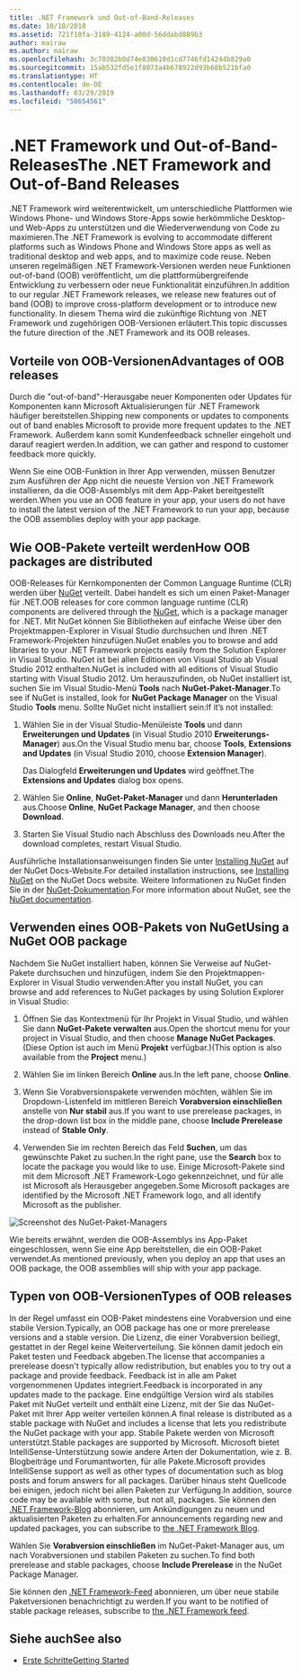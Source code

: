 ```yaml
---
title: .NET Framework und Out-of-Band-Releases
ms.date: 10/10/2018
ms.assetid: 721f10fa-3189-4124-a00d-56ddabd889b3
author: mairaw
ms.author: mairaw
ms.openlocfilehash: 3c70382b0d74e830610d1cd7746fd14244b829a0
ms.sourcegitcommit: 15ab532fd5e1f8073a4b678922d93b68b521bfa0
ms.translationtype: HT
ms.contentlocale: de-DE
ms.lasthandoff: 03/29/2019
ms.locfileid: "58654561"
---
```

# <a name="the-net-framework-and-out-of-band-releases"></a><span data-ttu-id="5d014-102">.NET Framework und Out-of-Band-Releases</span><span class="sxs-lookup"><span data-stu-id="5d014-102">The .NET Framework and Out-of-Band Releases</span></span>

<span data-ttu-id="5d014-103">.NET Framework wird weiterentwickelt, um unterschiedliche Plattformen wie Windows Phone- und Windows Store-Apps sowie herkömmliche Desktop- und Web-Apps zu unterstützen und die Wiederverwendung von Code zu maximieren.</span><span class="sxs-lookup"><span data-stu-id="5d014-103">The .NET Framework is evolving to accommodate different platforms such as Windows Phone and Windows Store apps as well as traditional desktop and web apps, and to maximize code reuse.</span></span> <span data-ttu-id="5d014-104">Neben unseren regelmäßigen .NET Framework-Versionen werden neue Funktionen out-of-band (OOB) veröffentlicht, um die plattformübergreifende Entwicklung zu verbessern oder neue Funktionalität einzuführen.</span><span class="sxs-lookup"><span data-stu-id="5d014-104">In addition to our regular .NET Framework releases, we release new features out of band (OOB) to improve cross-platform development or to introduce new functionality.</span></span> <span data-ttu-id="5d014-105">In diesem Thema wird die zukünftige Richtung von .NET Framework und zugehörigen OOB-Versionen erläutert.</span><span class="sxs-lookup"><span data-stu-id="5d014-105">This topic discusses the future direction of the .NET Framework and its OOB releases.</span></span>

## <a name="advantages-of-oob-releases"></a><span data-ttu-id="5d014-106">Vorteile von OOB-Versionen</span><span class="sxs-lookup"><span data-stu-id="5d014-106">Advantages of OOB releases</span></span>
 <span data-ttu-id="5d014-107">Durch die "out-of-band"-Herausgabe neuer Komponenten oder Updates für Komponenten kann Microsoft Aktualisierungen für .NET Framework häufiger bereitstellen.</span><span class="sxs-lookup"><span data-stu-id="5d014-107">Shipping new components or updates to components out of band enables Microsoft to provide more frequent updates to the .NET Framework.</span></span> <span data-ttu-id="5d014-108">Außerdem kann somit Kundenfeedback schneller eingeholt und darauf reagiert werden.</span><span class="sxs-lookup"><span data-stu-id="5d014-108">In addition, we can gather and respond to customer feedback more quickly.</span></span>

 <span data-ttu-id="5d014-109">Wenn Sie eine OOB-Funktion in Ihrer App verwenden, müssen Benutzer zum Ausführen der App nicht die neueste Version von .NET Framework installieren, da die OOB-Assemblys mit dem App-Paket bereitgestellt werden.</span><span class="sxs-lookup"><span data-stu-id="5d014-109">When you use an OOB feature in your app, your users do not have to install the latest version of the .NET Framework to run your app, because the OOB assemblies deploy with your app package.</span></span>

## <a name="how-oob-packages-are-distributed"></a><span data-ttu-id="5d014-110">Wie OOB-Pakete verteilt werden</span><span class="sxs-lookup"><span data-stu-id="5d014-110">How OOB packages are distributed</span></span>
<span data-ttu-id="5d014-111">OOB-Releases für Kernkomponenten der Common Language Runtime (CLR) werden über [NuGet](https://www.nuget.org/) verteilt. Dabei handelt es sich um einen Paket-Manager für .NET.</span><span class="sxs-lookup"><span data-stu-id="5d014-111">OOB releases for core common language runtime (CLR) components are delivered through the [NuGet](https://www.nuget.org/), which is a package manager for .NET.</span></span> <span data-ttu-id="5d014-112">Mit NuGet können Sie Bibliotheken auf einfache Weise über den Projektmappen-Explorer in Visual Studio durchsuchen und Ihren .NET Framework-Projekten hinzufügen.</span><span class="sxs-lookup"><span data-stu-id="5d014-112">NuGet enables you to browse and add libraries to your .NET Framework projects easily from the Solution Explorer in Visual Studio.</span></span> <span data-ttu-id="5d014-113">NuGet ist bei allen Editionen von Visual Studio ab Visual Studio 2012 enthalten.</span><span class="sxs-lookup"><span data-stu-id="5d014-113">NuGet is included with all editions of Visual Studio starting with Visual Studio 2012.</span></span> <span data-ttu-id="5d014-114">Um herauszufinden, ob NuGet installiert ist, suchen Sie im Visual Studio-Menü **Tools** nach **NuGet-Paket-Manager**.</span><span class="sxs-lookup"><span data-stu-id="5d014-114">To see if NuGet is installed, look for **NuGet Package Manager** on the Visual Studio **Tools** menu.</span></span> <span data-ttu-id="5d014-115">Sollte NuGet nicht installiert sein:</span><span class="sxs-lookup"><span data-stu-id="5d014-115">If it’s not installed:</span></span>

1.  <span data-ttu-id="5d014-116">Wählen Sie in der Visual Studio-Menüleiste **Tools** und dann **Erweiterungen und Updates** (in Visual Studio 2010 **Erweiterungs-Manager**) aus.</span><span class="sxs-lookup"><span data-stu-id="5d014-116">On the Visual Studio menu bar, choose **Tools**, **Extensions and Updates** (in Visual Studio 2010, choose **Extension Manager**).</span></span>

     <span data-ttu-id="5d014-117">Das Dialogfeld **Erweiterungen und Updates** wird geöffnet.</span><span class="sxs-lookup"><span data-stu-id="5d014-117">The **Extensions and Updates** dialog box opens.</span></span>

2.  <span data-ttu-id="5d014-118">Wählen Sie **Online**, **NuGet-Paket-Manager** und dann **Herunterladen** aus.</span><span class="sxs-lookup"><span data-stu-id="5d014-118">Choose **Online**, **NuGet Package Manager**, and then choose **Download**.</span></span>

3.  <span data-ttu-id="5d014-119">Starten Sie Visual Studio nach Abschluss des Downloads neu.</span><span class="sxs-lookup"><span data-stu-id="5d014-119">After the download completes, restart Visual Studio.</span></span>

 <span data-ttu-id="5d014-120">Ausführliche Installationsanweisungen finden Sie unter [Installing NuGet](/nuget/install-nuget-client-tools) auf der NuGet Docs-Website.</span><span class="sxs-lookup"><span data-stu-id="5d014-120">For detailed installation instructions, see [Installing NuGet](/nuget/install-nuget-client-tools) on the NuGet Docs website.</span></span> <span data-ttu-id="5d014-121">Weitere Informationen zu NuGet finden Sie in der [NuGet-Dokumentation](/nuget).</span><span class="sxs-lookup"><span data-stu-id="5d014-121">For more information about NuGet, see the [NuGet documentation](/nuget).</span></span>

## <a name="using-a-nuget-oob-package"></a><span data-ttu-id="5d014-122">Verwenden eines OOB-Pakets von NuGet</span><span class="sxs-lookup"><span data-stu-id="5d014-122">Using a NuGet OOB package</span></span>
 <span data-ttu-id="5d014-123">Nachdem Sie NuGet installiert haben, können Sie Verweise auf NuGet-Pakete durchsuchen und hinzufügen, indem Sie den Projektmappen-Explorer in Visual Studio verwenden:</span><span class="sxs-lookup"><span data-stu-id="5d014-123">After you install NuGet, you can browse and add references to NuGet packages by using Solution Explorer in Visual Studio:</span></span>

1.  <span data-ttu-id="5d014-124">Öffnen Sie das Kontextmenü für Ihr Projekt in Visual Studio, und wählen Sie dann **NuGet-Pakete verwalten** aus.</span><span class="sxs-lookup"><span data-stu-id="5d014-124">Open the shortcut menu for your project in Visual Studio, and then choose **Manage NuGet Packages**.</span></span> <span data-ttu-id="5d014-125">(Diese Option ist auch im Menü **Projekt** verfügbar.)</span><span class="sxs-lookup"><span data-stu-id="5d014-125">(This option is also available from the **Project** menu.)</span></span>

2.  <span data-ttu-id="5d014-126">Wählen Sie im linken Bereich **Online** aus.</span><span class="sxs-lookup"><span data-stu-id="5d014-126">In the left pane, choose **Online**.</span></span>

3.  <span data-ttu-id="5d014-127">Wenn Sie Vorabversionspakete verwenden möchten, wählen Sie im Dropdown-Listenfeld im mittleren Bereich **Vorabversion einschließen** anstelle von **Nur stabil** aus.</span><span class="sxs-lookup"><span data-stu-id="5d014-127">If you want to use prerelease packages, in the drop-down list box in the middle pane, choose **Include Prerelease** instead of **Stable Only**.</span></span>

4.  <span data-ttu-id="5d014-128">Verwenden Sie im rechten Bereich das Feld **Suchen**, um das gewünschte Paket zu suchen.</span><span class="sxs-lookup"><span data-stu-id="5d014-128">In the right pane, use the **Search** box to locate the package you would like to use.</span></span> <span data-ttu-id="5d014-129">Einige Microsoft-Pakete sind mit dem Microsoft .NET Framework-Logo gekennzeichnet, und für alle ist Microsoft als Herausgeber angegeben.</span><span class="sxs-lookup"><span data-stu-id="5d014-129">Some Microsoft packages are identified by the Microsoft .NET Framework logo, and all identify Microsoft as the publisher.</span></span>

 ![Screenshot des NuGet-Paket-Managers](./media/the-net-framework-and-out-of-band-releases/nuget-package-manager-dialog.png)

 <span data-ttu-id="5d014-131">Wie bereits erwähnt, werden die OOB-Assemblys ins App-Paket eingeschlossen, wenn Sie eine App bereitstellen, die ein OOB-Paket verwendet.</span><span class="sxs-lookup"><span data-stu-id="5d014-131">As mentioned previously, when you deploy an app that uses an OOB package, the OOB assemblies will ship with your app package.</span></span>

## <a name="types-of-oob-releases"></a><span data-ttu-id="5d014-132">Typen von OOB-Versionen</span><span class="sxs-lookup"><span data-stu-id="5d014-132">Types of OOB releases</span></span>
 <span data-ttu-id="5d014-133">In der Regel umfasst ein OOB-Paket mindestens eine Vorabversion und eine stabile Version.</span><span class="sxs-lookup"><span data-stu-id="5d014-133">Typically, an OOB package has one or more prerelease versions and a stable version.</span></span> <span data-ttu-id="5d014-134">Die Lizenz, die einer Vorabversion beiliegt, gestattet in der Regel keine Weiterverteilung. Sie können damit jedoch ein Paket testen und Feedback abgeben.</span><span class="sxs-lookup"><span data-stu-id="5d014-134">The license that accompanies a prerelease doesn't typically allow redistribution, but enables you to try out a package and provide feedback.</span></span> <span data-ttu-id="5d014-135">Feedback ist in alle am Paket vorgenommenen Updates integriert.</span><span class="sxs-lookup"><span data-stu-id="5d014-135">Feedback is incorporated in any updates made to the package.</span></span> <span data-ttu-id="5d014-136">Eine endgültige Version wird als stabiles Paket mit NuGet verteilt und enthält eine Lizenz, mit der Sie das NuGet-Paket mit Ihrer App weiter verteilen können.</span><span class="sxs-lookup"><span data-stu-id="5d014-136">A final release is distributed as a stable package with NuGet and includes a license that lets you redistribute the NuGet package with your app.</span></span> <span data-ttu-id="5d014-137">Stabile Pakete werden von Microsoft unterstützt.</span><span class="sxs-lookup"><span data-stu-id="5d014-137">Stable packages are supported by Microsoft.</span></span> <span data-ttu-id="5d014-138">Microsoft bietet IntelliSense-Unterstützung sowie andere Arten der Dokumentation, wie z. B. Blogbeiträge und Forumantworten, für alle Pakete.</span><span class="sxs-lookup"><span data-stu-id="5d014-138">Microsoft provides IntelliSense support as well as other types of documentation such as blog posts and forum answers for all packages.</span></span> <span data-ttu-id="5d014-139">Darüber hinaus steht Quellcode bei einigen, jedoch nicht bei allen Paketen zur Verfügung.</span><span class="sxs-lookup"><span data-stu-id="5d014-139">In addition, source code may be available with some, but not all, packages.</span></span> <span data-ttu-id="5d014-140">Sie können den [.NET Framework-Blog](https://devblogs.microsoft.com/dotnet/) abonnieren, um Ankündigungen zu neuen und aktualisierten Paketen zu erhalten.</span><span class="sxs-lookup"><span data-stu-id="5d014-140">For announcements regarding new and updated packages, you can subscribe to [the .NET Framework Blog](https://devblogs.microsoft.com/dotnet/).</span></span>

 <span data-ttu-id="5d014-141">Wählen Sie **Vorabversion einschließen** im NuGet-Paket-Manager aus, um nach Vorabversionen und stabilen Paketen zu suchen.</span><span class="sxs-lookup"><span data-stu-id="5d014-141">To find both prerelease and stable packages, choose **Include Prerelease** in the NuGet Package Manager.</span></span>

 <span data-ttu-id="5d014-142">Sie können den [.NET Framework-Feed](https://nuget.org/api/v2/curated-feeds/dotnetframework/Packages/) abonnieren, um über neue stabile Paketversionen benachrichtigt zu werden.</span><span class="sxs-lookup"><span data-stu-id="5d014-142">If you want to be notified of stable package releases, subscribe to [the .NET Framework feed](https://nuget.org/api/v2/curated-feeds/dotnetframework/Packages/).</span></span>

## <a name="see-also"></a><span data-ttu-id="5d014-143">Siehe auch</span><span class="sxs-lookup"><span data-stu-id="5d014-143">See also</span></span>

- [<span data-ttu-id="5d014-144">Erste Schritte</span><span class="sxs-lookup"><span data-stu-id="5d014-144">Getting Started</span></span>](../../../docs/framework/get-started/index.md)